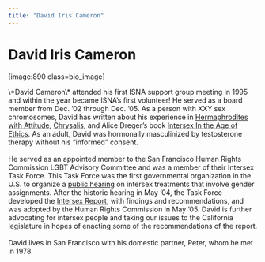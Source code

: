 ```yaml
---
title: "David Iris Cameron"
---
```


# David Iris Cameron

<p>[image:890 class=bio_image]  </p>

<p>\*David Cameron\* attended his first <span class="caps">ISNA</span> support group meeting in 1995 and within the year became <span class="caps">ISNA</span>’s first volunteer! He served as a board member from Dec. ’02 through Dec. ’05. As a person with <span class="caps">XXY</span> sex chromosomes, David has written about his experience in <a href="http://www.isna.org/library/hwa">Hermaphrodites with Attitude</a>, <a href="http://www.isna.org/books/chrysalis">Chrysalis</a>, and Alice Dreger’s book <a href="http://www.isna.org/books/ageofethics">Intersex In the Age of Ethics</a>. As an adult, David was hormonally masculinized by testosterone therapy without his “informed” consent.  <br />
   <br />
He served as an appointed member to the San Francisco Human Rights Commission <span class="caps">LGBT</span> Advisory Committee and was a member of their Intersex Task Force. This Task Force was the first governmental organization in the U.S. to organize a <a href="http://www.isna.org/videos/sf%5C_hrc%5C_hearing">public hearing</a> on intersex treatments that involve gender assignments. After the historic hearing in May ’04, the Task Force developed the <a href="http://www.isna.org/files/SFHRC%5C_Intersex%5C_Report.pdf">Intersex Report</a>, with findings and recommendations, and was adopted by the Human Rights Commission in May ’05. David is further advocating for intersex people and taking our issues to the California legislature in hopes of enacting some of the recommendations of the report.  <br />
   <br />
David lives in San Francisco with his domestic partner, Peter, whom he met in 1978.</p>